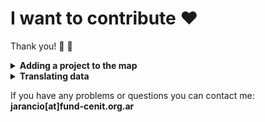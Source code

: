 # I want to contribute :heart:

Thank you! :hatched_chick: :tada:

<details><summary><b>Adding a project to the map</b></summary>
<p>
Check this tutorial ---> Video

If you know of an open science hardware project (or maybe it's your own project!) that isn't listed in our map, do the following:

1. Go to [Wikidata](https://wikidata.org) and create a user (not mandatory but I recommend it so you can trace your changes)
2. Look for the project in the search box. 

**If project already has a page in Wikidata**

3. Make sure the six statements explained in *'Data model'* are there with their corresponding values

**If you can't find your project in Wikidata:**

3. Create an item
4. Add a label and description of your project
5. Make sure you add the six statements explained in *'Data model'*, with their corresponding values

Finally, check if your node has been added in [the map](http://tinyurl.com/y5d6hqb3). It's not automatic, may take a while to update (max 20').

<p>
</details>

<details><summary><b>Translating data</b></summary>
<p>
Check this tutorial ---> Video
<p>
</details>

If you have any problems or questions you can contact me: **jarancio[at]fund-cenit.org.ar**

